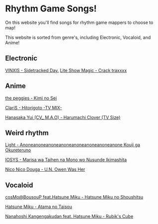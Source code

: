 # Rhythm Game Songs!

On this website you'll find songs for rhythm game mappers to choose to map!

This website is sorted from genre's, including Electronic, Vocaloid, and Anime!


## Electronic
[VINXIS - Sidetracked Day.](placeholder)
[Lite Show Magic - Crack traxxxx](placeholder)

## Anime
[the peggies - Kimi no Sei](placeholder)

[ClariS - Hitorigoto -TV MIX-](placeholder)

[Hanasaka Yui (CV_ M.A.O) - Harumachi Clover (TV Size)](placeholder)

## Weird rhythm
[Light - Anoneanoneanoneanoneanoneanoneanoneanone Kouji ga Okureteruno](placeholder)

[IOSYS - Marisa wa Taihen na Mono wo Nusunde Ikimashita](placeholder)

[Nico Nico Douga - U.N. Owen Was Her](placeholder)

## Vocaloid
[cosMo@BousouP feat.Hatsune Miku - Hatsune Miku no Shoushitsu](placeholder)

[Hatsune Miku - Atama no Taisou](placeholder)

[Nanahoshi Kangengakudan feat. Hatsune Miku - Rubik's Cube](placeholder)
